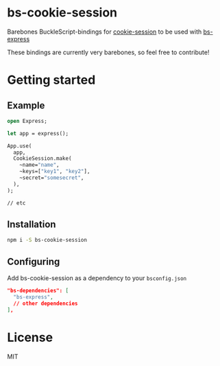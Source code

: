 # bs-cookie-session

Barebones BuckleScript-bindings for [cookie-session](https://github.com/expressjs/cookie-session) to be used with [bs-express](https://github.com/reasonml-community/bs-express/)

These bindings are currently very barebones, so feel free to contribute!

# Getting started

## Example

```ocaml
open Express;

let app = express();

App.use(
  app,
  CookieSession.make(
    ~name="name",
    ~keys=["key1", "key2"],
    ~secret="somesecret",
  ),
);

// etc
```

## Installation

```bash
npm i -S bs-cookie-session
```

## Configuring

Add bs-cookie-session as a dependency to your `bsconfig.json`

```json
"bs-dependencies": [
  "bs-express",
  // other dependencies
],
```

# License

MIT
